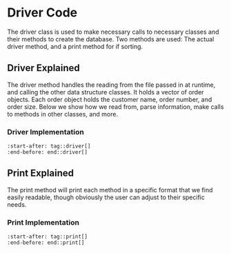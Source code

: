 # Driver Code

The driver class is used to make necessary calls to necessary classes and their methods to create the database. Two methods are used: The actual driver method, and a print method for if sorting.

## Driver Explained

The driver method handles the reading from the file passed in at runtime, and calling the other data structure classes. It holds a vector of order objects. Each order object holds the customer name, order number, and order size.
Below we show how we read from, parse information, make calls to methods in other classes, and more.
### Driver Implementation

```{literalinclude} ../src/warehouse.cpp
:start-after: tag::driver[]
:end-before: end::driver[]
```

## Print Explained

The print method will print each method in a specific format that we find easily readable, though obviously the user can adjust to their specific needs.

### Print Implementation

```{literalinclude} ../src/warehouse.cpp
:start-after: tag::print[]
:end-before: end::print[]
```
